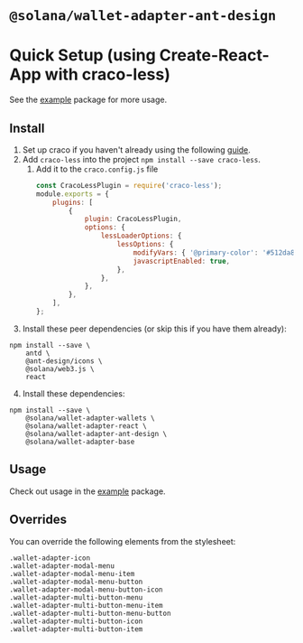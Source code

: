 # `@solana/wallet-adapter-ant-design`

# Quick Setup (using Create-React-App with craco-less)
See the [example](https://github.com/fractalwagmi/wallet-adapter/tree/master/packages/example) package for more usage.

## Install

1. Set up craco if you haven't already using the following [guide](https://github.com/gsoft-inc/craco/blob/master/packages/craco/README.md#installation).
2. Add `craco-less` into the project `npm install --save craco-less`.
   1. Add it to the `craco.config.js` file
        ```javascript
        const CracoLessPlugin = require('craco-less');
        module.exports = {
            plugins: [
                {
                    plugin: CracoLessPlugin,
                    options: {
                        lessLoaderOptions: {
                            lessOptions: {
                                modifyVars: { '@primary-color': '#512da8' },
                                javascriptEnabled: true,
                            },
                        },
                    },
                },
            ],
        };
        ```
3. Install these peer dependencies (or skip this if you have them already):

```
npm install --save \
    antd \
    @ant-design/icons \
    @solana/web3.js \
    react
```
4. Install these dependencies:

```
npm install --save \
    @solana/wallet-adapter-wallets \
    @solana/wallet-adapter-react \
    @solana/wallet-adapter-ant-design \
    @solana/wallet-adapter-base
```


## Usage
Check out usage in the [example](https://github.com/fractalwagmi/wallet-adapter/tree/master/packages/starter/example) package.

## Overrides

You can override the following elements from the stylesheet:

```
.wallet-adapter-icon
.wallet-adapter-modal-menu
.wallet-adapter-modal-menu-item
.wallet-adapter-modal-menu-button
.wallet-adapter-modal-menu-button-icon
.wallet-adapter-multi-button-menu
.wallet-adapter-multi-button-menu-item
.wallet-adapter-multi-button-menu-button
.wallet-adapter-multi-button-icon
.wallet-adapter-multi-button-item
```
